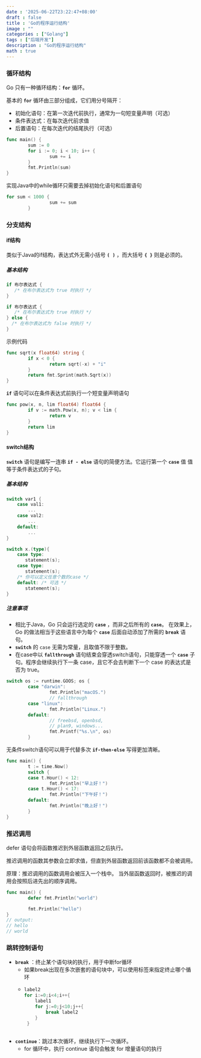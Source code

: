 ```yaml
---
date : '2025-06-22T23:22:47+08:00'
draft : false
title : 'Go的程序运行结构'
image : ""
categories : ["Golang"]
tags : ["后端开发"]
description : "Go的程序运行结构"
math : true
---
```


### 循环结构

Go 只有一种循环结构：**`for`** 循环。

基本的 **`for`** 循环由三部分组成，它们用分号隔开：

- 初始化语句：在第一次迭代前执行，通常为一句短变量声明（可选）
- 条件表达式：在每次迭代前求值
- 后置语句：在每次迭代的结尾执行（可选）

```Go
func main() {
        sum := 0
        for i := 0; i < 10; i++ {
                sum += i
        }
        fmt.Println(sum)
}
```

实现Java中的while循环只需要去掉初始化语句和后置语句

```Go
for sum < 1000 {
                sum += sum
        }
```

### 分支结构

#### if结构

类似于Java的if结构，表达式外无需小括号 **`( )`** ，而大括号 **`{ }`** 则是必须的。

##### 基本结构

```go
if 布尔表达式 {
   /* 在布尔表达式为 true 时执行 */
}

if 布尔表达式 {
   /* 在布尔表达式为 true 时执行 */
} else {
  /* 在布尔表达式为 false 时执行 */
}
```

示例代码

```Go
func sqrt(x float64) string {
        if x < 0 {
                return sqrt(-x) + "i"
        }
        return fmt.Sprint(math.Sqrt(x))
}
```

**`if`** 语句可以在条件表达式前执行一个短变量声明语句

```Go
func pow(x, n, lim float64) float64 {
        if v := math.Pow(x, n); v < lim {
                return v
        }
        return lim
}
```

#### switch结构

**`switch`** 语句是编写一连串 **`if - else`** 语句的简便方法。它运行第一个 **`case`** 值 值等于条件表达式的子句。

##### 基本结构

```go
switch var1 {
    case val1:
        ...
    case val2:
        ...
    default:
        ...
}
```

```go
switch x.(type){
    case type:
       statement(s);      
    case type:
       statement(s); 
    /* 你可以定义任意个数的case */
    default: /* 可选 */
       statement(s);
}
```

##### 注意事项

- 相比于Java，Go 只会运行选定的 **`case`** ，而非之后所有的 **`case`**。 在效果上，Go 的做法相当于这些语言中为每个 **`case`** 后面自动添加了所需的 **`break`** 语句。
- **`switch`** 的 `case` 无需为常量，且取值不限于整数。
- 在case中以 **`fallthrough`** 语句结束会穿透switch语句，只能穿透一个 **`case`** 子句。程序会继续执行下一条 case，且它不会去判断下一个 case 的表达式是否为 true。

```Go
switch os := runtime.GOOS; os {
        case "darwin":
                fmt.Println("macOS.")
                // fallthrough
        case "linux":
                fmt.Println("Linux.")
        default:
                // freebsd, openbsd,
                // plan9, windows...
                fmt.Printf("%s.\n", os)
        }
```

无条件switch语句可以用于代替多次 **`if-then-else`** 写得更加清晰。

```Go
func main() {
        t := time.Now()
        switch {
        case t.Hour() < 12:
                fmt.Println("早上好！")
        case t.Hour() < 17:
                fmt.Println("下午好！")
        default:
                fmt.Println("晚上好！")
        }
}
```

### 推迟调用

defer 语句会将函数推迟到外层函数返回之后执行。

推迟调用的函数其参数会立即求值，但直到外层函数返回前该函数都不会被调用。

原理：推迟调用的函数调用会被压入一个栈中。 当外层函数返回时，被推迟的调用会按照后进先出的顺序调用。

```Go
func main() {
        defer fmt.Println("world")

        fmt.Println("hello")
}
// output:
// hello
// world
```

### 跳转控制语句

- **`break`** ：终止某个语句块的执行，用于中断for循环
  - 如果break出现在多次嵌套的语句块中，可以使用标签来指定终止哪个循环
  - ```Go
    label2
    for i:=0;i<4;i++{
        label1
        for j:=0;j<10;j++{
            break label2
        }
     }
        
    ```
- **`continue`**：跳过本次循环，继续执行下一次循环。
  - for 循环中，执行 continue 语句会触发 for 增量语句的执行

